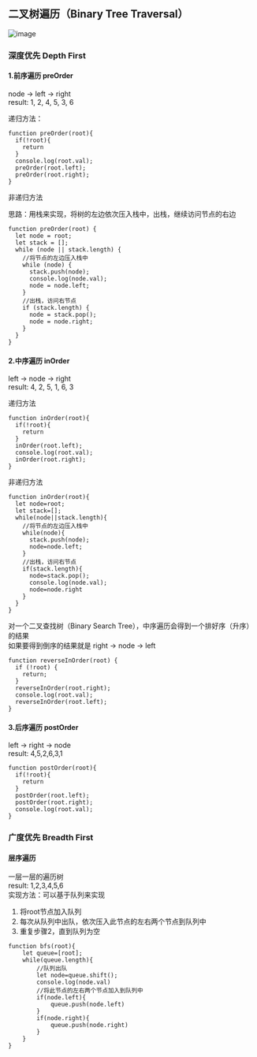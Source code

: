 ## 二叉树遍历（Binary Tree Traversal）

![image](https://user-images.githubusercontent.com/69185043/139037441-38400587-906d-41ef-ab97-d8ecef035c13.png)


### 深度优先 Depth First

#### 1.前序遍历 preOrder
node -> left -> right  
result: 1, 2, 4, 5, 3, 6

递归方法：
```
function preOrder(root){
  if(!root){
    return
  }
  console.log(root.val);
  preOrder(root.left);  
  preOrder(root.right);
}
```
非递归方法

思路：用栈来实现，将树的左边依次压入栈中，出栈，继续访问节点的右边
```
function preOrder(root) {
  let node = root;
  let stack = [];
  while (node || stack.length) {
    //将节点的左边压入栈中
    while (node) {
      stack.push(node);
      console.log(node.val);
      node = node.left;
    }
    //出栈，访问右节点
    if (stack.length) {
      node = stack.pop();
      node = node.right;
    }
  }
}
```


#### 2.中序遍历 inOrder
left -> node -> right  
result: 4, 2, 5, 1, 6, 3

递归方法
```
function inOrder(root){
  if(!root){
    return
  }
  inOrder(root.left);
  console.log(root.val);
  inOrder(root.right);
}
```
非递归方法

```
function inOrder(root){
  let node=root;
  let stack=[];
  while(node||stack.length){
    //将节点的左边压入栈中
    while(node){
      stack.push(node);
      node=node.left;
    }
    //出栈，访问右节点
    if(stack.length){
      node=stack.pop();
      console.log(node.val);
      node=node.right
    }
  }
}
```

对一个二叉查找树（Binary Search Tree），中序遍历会得到一个排好序（升序）的结果  
如果要得到倒序的结果就是 right -> node -> left

```
function reverseInOrder(root) {
  if (!root) {
    return;
  }
  reverseInOrder(root.right);
  console.log(root.val);
  reverseInOrder(root.left);
}
```


#### 3.后序遍历 postOrder
left -> right -> node  
result: 4,5,2,6,3,1

```
function postOrder(root){
  if(!root){
    return
  }
  postOrder(root.left);  
  postOrder(root.right);
  console.log(root.val);
}
```



### 广度优先  Breadth First

#### 层序遍历
一层一层的遍历树  
result: 1,2,3,4,5,6  
实现方法：可以基于队列来实现
1. 将root节点加入队列
2. 每次从队列中出队，依次压入此节点的左右两个节点到队列中
3. 重复步骤2，直到队列为空

```
function bfs(root){
    let queue=[root];
    while(queue.length){
        //队列出队
        let node=queue.shift();
        console.log(node.val)
        //将此节点的左右两个节点加入到队列中
        if(node.left){
            queue.push(node.left)
        }
        if(node.right){
            queue.push(node.right)
        }
    } 
}
```
